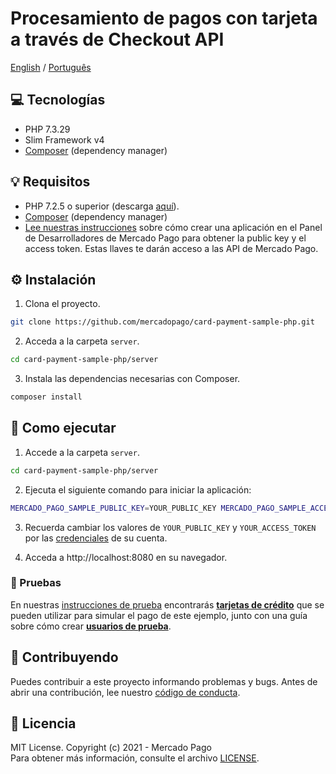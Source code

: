 # Procesamiento de pagos con tarjeta a través de Checkout API
[English](README.md) / [Português](README.pt.md)

## :computer: Tecnologías
- PHP 7.3.29
- Slim Framework v4
- [Composer](https://getcomposer.org/download) (dependency manager)

## 💡 Requisitos
- PHP 7.2.5 o superior (descarga [aquí](https://www.php.net/downloads)).
- [Composer](https://getcomposer.org/download) (dependency manager)
- [Lee nuestras instrucciones](https://www.mercadopago.com/developers/es/guides/overview#bookmark_el_desarrollo_con_c%C3%B3digo) sobre cómo crear una aplicación en el Panel de Desarrolladores de Mercado Pago para obtener la public key y el access token. Estas llaves te darán acceso a las API de Mercado Pago.

## :gear: Instalación
1. Clona el proyecto.
```bash
git clone https://github.com/mercadopago/card-payment-sample-php.git
```

2. Acceda a la carpeta `server`.
```bash
cd card-payment-sample-php/server
```

3. Instala las dependencias necesarias con Composer.
```bash
composer install
```

## 🌟 Como ejecutar
1. Accede a la carpeta `server`.
```bash
cd card-payment-sample-php/server
```

2. Ejecuta el siguiente comando para iniciar la aplicación:
```bash
MERCADO_PAGO_SAMPLE_PUBLIC_KEY=YOUR_PUBLIC_KEY MERCADO_PAGO_SAMPLE_ACCESS_TOKEN=YOUR_ACCESS_TOKEN php -S localhost:8080 server.php
```

3. Recuerda cambiar los valores de `YOUR_PUBLIC_KEY` y `YOUR_ACCESS_TOKEN` por las [credenciales](https://www.mercadopago.com/developers/panel) de su cuenta.

4. Acceda a http://localhost:8080 en su navegador.

### :test_tube: Pruebas
En nuestras [instrucciones de prueba](https://www.mercadopago.com/developers/es/guides/online-payments/checkout-api/testing) encontrarás **[tarjetas de crédito](https://www.mercadopago.com/developers/es/guides/online-payments/checkout-api/testing#bookmark_tarjetas_de_prueba)** que se pueden utilizar para simular el pago de este ejemplo, junto con una guía sobre cómo crear **[usuarios de prueba](https://www.mercadopago.com/developers/es/guides/online-payments/checkout-api/testing#bookmark_c_mo_crear_usuarios)**.

## :handshake: Contribuyendo
Puedes contribuir a este proyecto informando problemas y bugs. Antes de abrir una contribución, lee nuestro [código de conducta](CODE_OF_CONDUCT.md).


## :bookmark: Licencia
MIT License. Copyright (c) 2021 - Mercado Pago <br/>
Para obtener más información, consulte el archivo [LICENSE](LICENSE).